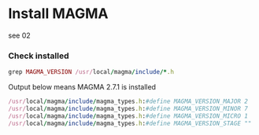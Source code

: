 # Install MAGMA
see 02
### Check installed
```ruby
grep MAGMA_VERSION /usr/local/magma/include/*.h
```
Output below means MAGMA 2.7.1 is installed
```ruby
/usr/local/magma/include/magma_types.h:#define MAGMA_VERSION_MAJOR 2
/usr/local/magma/include/magma_types.h:#define MAGMA_VERSION_MINOR 7
/usr/local/magma/include/magma_types.h:#define MAGMA_VERSION_MICRO 1
/usr/local/magma/include/magma_types.h:#define MAGMA_VERSION_STAGE ""
```